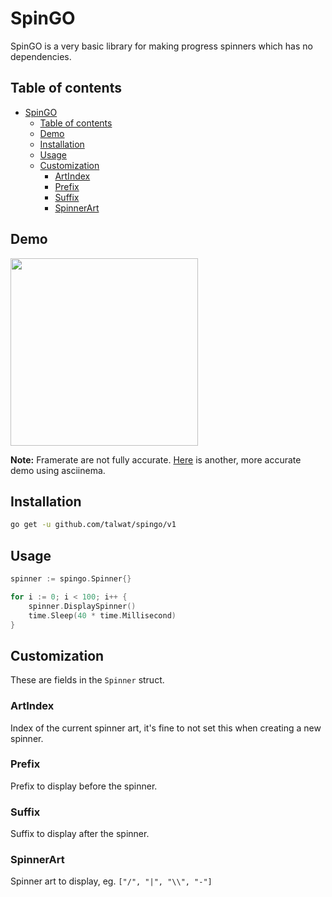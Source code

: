 <!-- markdownlint-disable MD033 MD041 MD013 -->

# SpinGO

SpinGO is a very basic library for making progress spinners which has no dependencies.

## Table of contents

- [SpinGO](#spingo)
  - [Table of contents](#table-of-contents)
  - [Demo](#demo)
  - [Installation](#installation)
  - [Usage](#usage)
  - [Customization](#customization)
    - [ArtIndex](#artindex)
    - [Prefix](#prefix)
    - [Suffix](#suffix)
    - [SpinnerArt](#spinnerart)

## Demo

<image src="assets/demo.gif" width="300px"/>

**Note:** Framerate are not fully accurate. [Here](https://asciinema.org/a/429ZlUdM4IAhjHVnCQiacnrWb) is another, more accurate demo using asciinema.

## Installation

```bash
go get -u github.com/talwat/spingo/v1
```

## Usage

```go
spinner := spingo.Spinner{}

for i := 0; i < 100; i++ {
    spinner.DisplaySpinner()
    time.Sleep(40 * time.Millisecond)
}
```

## Customization

These are fields in the `Spinner` struct.

### ArtIndex

Index of the current spinner art, it's fine to not set this when creating a new spinner.

### Prefix

Prefix to display before the spinner.

### Suffix

Suffix to display after the spinner.

### SpinnerArt

Spinner art to display,
eg. `["/", "|", "\\", "-"]`
